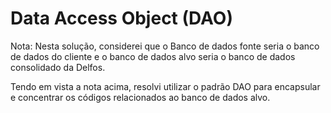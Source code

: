 # Data Access Object (DAO)

Nota: Nesta solução, considerei que o Banco de dados fonte seria o banco de dados do cliente e o banco de dados alvo seria o banco de dados consolidado da Delfos.

Tendo em vista a nota acima, resolvi utilizar o padrão DAO para encapsular e concentrar os códigos relacionados ao banco de dados alvo.